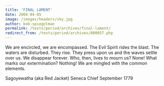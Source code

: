 ```yaml
---
title: 'FINAL LAMENT'
date: 2004-04-05
image: /images/headers/sky.jpg
author: bob-spiegelman
permalink: /texts/period/archives/final-lament/
redirect_from: /texts/period/archives/000057.php
---
```


We are encircled, we are encompassed. The Evil Spirit rides the blast. The waters are disturbed. They rise. They press upon us and the waves settle over us. We disappear forever. Who, then, lives to mourn us? None! What marks our extermination? Nothing! We are mingled with the common elements.

Sagoyewatha (aka Red Jacket)
Seneca Chief
September 1779
